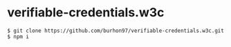 # verifiable-credentials.w3c

```
$ git clone https://github.com/burhon97/verifiable-credentials.w3c.git
$ npm i
```
